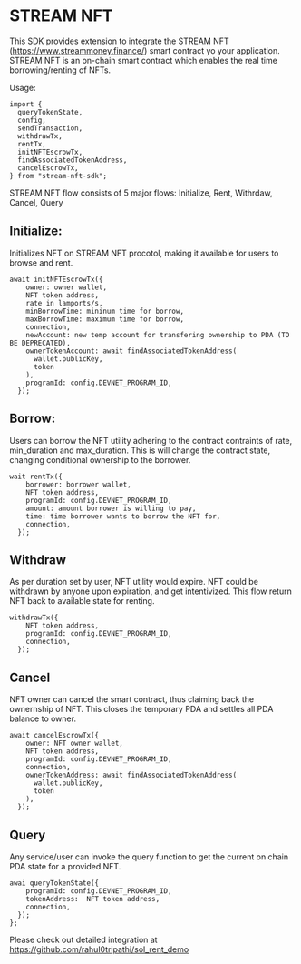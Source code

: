 # STREAM NFT

This SDK provides extension to integrate the STREAM NFT (https://www.streammoney.finance/) smart contract yo your application. STREAM NFT is an on-chain smart contract which enables the real time borrowing/renting of NFTs.

Usage:
```
import {
  queryTokenState,
  config,
  sendTransaction,
  withdrawTx,
  rentTx,
  initNFTEscrowTx,
  findAssociatedTokenAddress,
  cancelEscrowTx,
} from "stream-nft-sdk";
```

STREAM NFT flow consists of 5 major flows: Initialize, Rent, Withrdaw, Cancel, Query

## Initialize:
Initializes NFT on STREAM NFT procotol, making it available for users to browse and rent.
```
await initNFTEscrowTx({
    owner: owner wallet,  
    NFT token address,
    rate in lamports/s,
    minBorrowTime: mininum time for borrow,
    maxBorrowTime: maximum time for borrow,
    connection,
    newAccount: new temp account for transfering ownership to PDA (TO BE DEPRECATED),
    ownerTokenAccount: await findAssociatedTokenAddress(
      wallet.publicKey,
      token
    ),
    programId: config.DEVNET_PROGRAM_ID,
  });
 ```
 
## Borrow:
Users can borrow the NFT utility adhering to the contract contraints of rate, min_duration and max_duration. This is will change the contract state, changing conditional ownership to the borrower.
```
wait rentTx({
    borrower: borrower wallet,
    NFT token address,
    programId: config.DEVNET_PROGRAM_ID,
    amount: amount borrower is willing to pay,
    time: time borrower wants to borrow the NFT for,
    connection,
  });
```

## Withdraw
As per duration set by user, NFT utility would expire. NFT could be withdrawn by anyone upon expiration, and get intentivized. This flow return NFT back to available state for renting.
```
withdrawTx({
    NFT token address,
    programId: config.DEVNET_PROGRAM_ID,
    connection,
  });
```

## Cancel
NFT owner can cancel the smart contract, thus claiming back the ownernship of NFT. This closes the temporary PDA and settles all PDA balance to owner.
```
await cancelEscrowTx({
    owner: NFT owner wallet,
    NFT token address,
    programId: config.DEVNET_PROGRAM_ID,
    connection,
    ownerTokenAddress: await findAssociatedTokenAddress(
      wallet.publicKey,
      token
    ),
  });
  ```
  
## Query
Any service/user can invoke the query function to get the current on chain PDA state for a provided NFT.

```
awai queryTokenState({
    programId: config.DEVNET_PROGRAM_ID,
    tokenAddress:  NFT token address,
    connection,
  });
};
```

Please check out detailed integration at https://github.com/rahul0tripathi/sol_rent_demo
